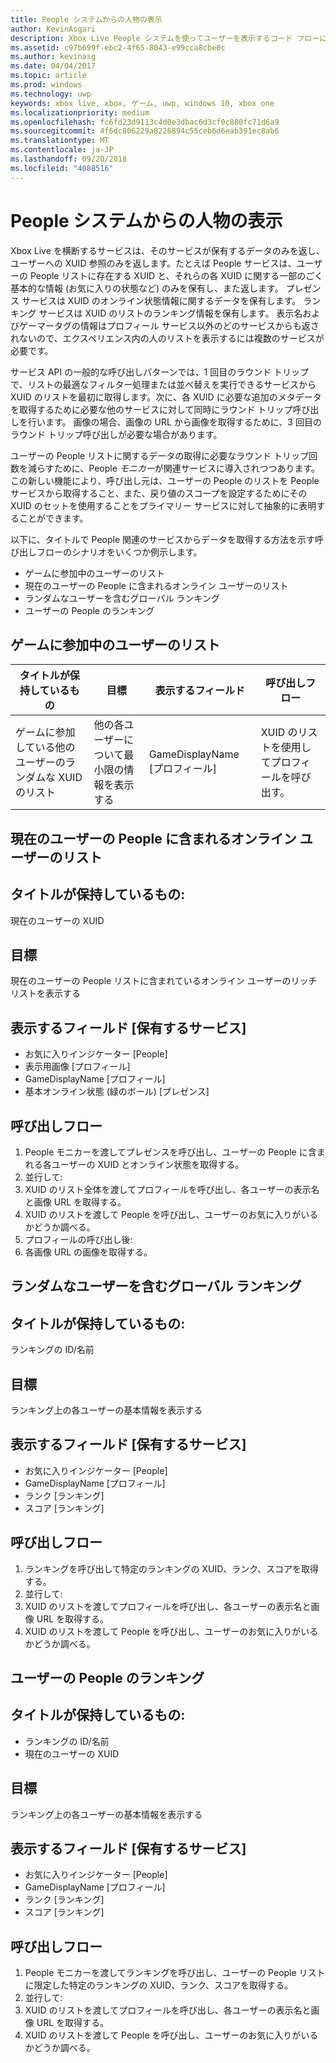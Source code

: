 ```yaml
---
title: People システムからの人物の表示
author: KevinAsgari
description: Xbox Live People システムを使ってユーザーを表示するコード フローについて説明します。
ms.assetid: c97b699f-ebc2-4f65-8043-e99cca8cbe0c
ms.author: kevinasg
ms.date: 04/04/2017
ms.topic: article
ms.prod: windows
ms.technology: uwp
keywords: xbox live, xbox, ゲーム, uwp, windows 10, xbox one
ms.localizationpriority: medium
ms.openlocfilehash: fc6fd23d9113c4d0e3dbac6d3cf0c880fc71d6a9
ms.sourcegitcommit: 4f6dc806229a8226894c55ceb6d6eab391ec8ab6
ms.translationtype: MT
ms.contentlocale: ja-JP
ms.lasthandoff: 09/20/2018
ms.locfileid: "4088516"
---
```

# <a name="display-people-from-the-people-system"></a>People システムからの人物の表示

Xbox Live を横断するサービスは、そのサービスが保有するデータのみを返し、ユーザーへの XUID 参照のみを返します。たとえば People サービスは、ユーザーの People リストに存在する XUID と、それらの各 XUID に関する一部のごく基本的な情報 (お気に入りの状態など) のみを保有し、また返します。 プレゼンス サービスは XUID のオンライン状態情報に関するデータを保有します。 ランキング サービスは XUID のリストのランキング情報を保有します。 表示名およびゲーマータグの情報はプロフィール サービス以外のどのサービスからも返されないので、エクスペリエンス内の人のリストを表示するには複数のサービスが必要です。

サービス API の一般的な呼び出しパターンでは、1 回目のラウンド トリップで、リストの最適なフィルター処理または並べ替えを実行できるサービスから XUID のリストを最初に取得します。次に、各 XUID に必要な追加のメタデータを取得するために必要な他のサービスに対して同時にラウンド トリップ呼び出しを行います。 画像の場合、画像の URL から画像を取得するために、3 回目のラウンド トリップ呼び出しが必要な場合があります。

ユーザーの People リストに関するデータの取得に必要なラウンド トリップ回数を減らすために、People *モニカー*が関連サービスに導入されつつあります。 この新しい機能により、呼び出し元は、ユーザーの People のリストを People サービスから取得すること、また、戻り値のスコープを設定するためにその XUID のセットを使用することをプライマリー サービスに対して抽象的に表明することができます。

以下に、タイトルで People 関連のサービスからデータを取得する方法を示す呼び出しフローのシナリオをいくつか例示します。

-   ゲームに参加中のユーザーのリスト
-   現在のユーザーの People に含まれるオンライン ユーザーのリスト
-   ランダムなユーザーを含むグローバル ランキング
-   ユーザーの People のランキング


## <a name="list-of-users-currently-in-game"></a>ゲームに参加中のユーザーのリスト

| タイトルが保持しているもの  | 目標  | 表示するフィールド  | 呼び出しフロー
|-------------------------------------------------|----------------------------------------------------|--------------------|--------------------------------------|
| ゲームに参加している他のユーザーのランダムな XUID のリスト | 他の各ユーザーについて最小限の情報を表示する | GameDisplayName  \[プロフィール\] | XUID のリストを使用してプロフィールを呼び出す。 |


## <a name="list-of-the-current-users-people-who-are-online"></a>現在のユーザーの People に含まれるオンライン ユーザーのリスト

## <a name="title-has"></a>タイトルが保持しているもの:
現在のユーザーの XUID

## <a name="goal"></a>目標
現在のユーザーの People リストに含まれているオンライン ユーザーのリッチ リストを表示する

## <a name="field-to-render-owning-service"></a>表示するフィールド \[保有するサービス\]
* お気に入りインジケーター [People]
* 表示用画像 [プロフィール]
* GameDisplayName [プロフィール]
* 基本オンライン状態 (緑のボール) [プレゼンス]

## <a name="call-flow"></a>呼び出しフロー
1. People モニカーを渡してプレゼンスを呼び出し、ユーザーの People に含まれる各ユーザーの XUID とオンライン状態を取得する。
1. 並行して:
 1. XUID のリスト全体を渡してプロフィールを呼び出し、各ユーザーの表示名と画像 URL を取得する。
 1. XUID のリストを渡して People を呼び出し、ユーザーのお気に入りがいるかどうか調べる。
1. プロフィールの呼び出し後:
 1. 各画像 URL の画像を取得する。

## <a name="global-leaderboard-containing-random-users"></a>ランダムなユーザーを含むグローバル ランキング

## <a name="title-has"></a>タイトルが保持しているもの:
ランキングの ID/名前

## <a name="goal"></a>目標
ランキング上の各ユーザーの基本情報を表示する

## <a name="field-to-render-owning-service"></a>表示するフィールド [保有するサービス]
* お気に入りインジケーター [People]
* GameDisplayName [プロフィール]
* ランク [ランキング]
* スコア [ランキング]

## <a name="call-flow"></a>呼び出しフロー
1. ランキングを呼び出して特定のランキングの XUID、ランク、スコアを取得する。
1. 並行して:
 1. XUID のリストを渡してプロフィールを呼び出し、各ユーザーの表示名と画像 URL を取得する。
 1. XUID のリストを渡して People を呼び出し、ユーザーのお気に入りがいるかどうか調べる。

## <a name="leaderboard-of-users-people"></a>ユーザーの People のランキング

## <a name="title-has"></a>タイトルが保持しているもの:
* ランキングの ID/名前
* 現在のユーザーの XUID

## <a name="goal"></a>目標
ランキング上の各ユーザーの基本情報を表示する

## <a name="field-to-render-owning-service"></a>表示するフィールド [保有するサービス]
* お気に入りインジケーター [People]
* GameDisplayName [プロフィール]
* ランク [ランキング]
* スコア [ランキング]

## <a name="call-flow"></a>呼び出しフロー
1. People モニカーを渡してランキングを呼び出し、ユーザーの People リストに限定した特定のランキングの XUID、ランク、スコアを取得する。
1. 並行して:
 1. XUID のリストを渡してプロフィールを呼び出し、各ユーザーの表示名と画像 URL を取得する。
 1. XUID のリストを渡して People を呼び出し、ユーザーのお気に入りがいるかどうか調べる。
